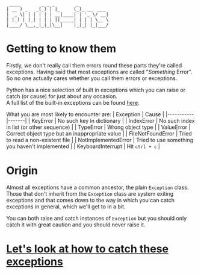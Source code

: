 ```
 ____        _ _ _        _           
| __ ) _   _(_) | |_     (_)_ __  ___ 
|  _ \| | | | | | __|____| | '_ \/ __|
| |_) | |_| | | | ||_____| | | | \__ \
|____/ \__,_|_|_|\__|    |_|_| |_|___/
```

# Getting to know them

Firstly, we don't really call them errors round these parts they're called exceptions. Having said that most exceptions are called "_Something_ Error". So no one actually cares whether you call them errors or exceptions.

Python has a nice selection of built in exceptions which you can raise or catch (or cause) for just about any occasion.  
A full list of the built-in exceptions can be found [here](https://docs.python.org/3/library/exceptions.html#bltin-exceptions).  

What you are most likely to encounter are:
| Exception | Cause |
|-----------|-------|
| KeyError | No such key in dictionary |
| IndexError | No such index in list (or other sequence) |
| TypeError | Wrong object type |
| ValueError | Correct object type but an inappropriate value |
| FileNotFoundError | Tried to read a non-existent file |
| NotImplementedError | Tried to use something you haven't implemented |
| KeyboardInterrupt | Hit `ctrl + c` |

# Origin

Almost all exceptions have a common ancestor, the plain `Exception` class. Those that don't inherit from the `Exception` class are system exiting exceptions and that comes down to the way in which you can catch exceptions in general, which we'll get to in a bit.

You can both raise and catch instances of `Exception` but you should only catch it with great caution and you should never raise it.

# [Let's look at how to catch these exceptions](./02_raising_and_catching_exceptions.md)
